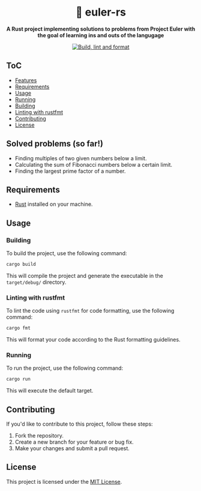 <div align="center">

# 🦀 euler-rs

**A Rust project implementing solutions to problems from Project Euler with the goal of learning ins and outs of the langugage**

[![Build, lint and format](https://github.com/kaankaraoglu/euler-rs/actions/workflows/build-lint-format.yml/badge.svg)](https://github.com/kaankaraoglu/rust-euler/actions/workflows/build-lint-format.yml)

</div>

## ToC

- [Features](#features)
- [Requirements](#requirements)
- [Usage](#usage)
- [Running](#running)
- [Building](#building)
- [Linting with rustfmt](#linting-with-rustfmt)
- [Contributing](#contributing)
- [License](#license)

## Solved problems (so far!)

- Finding multiples of two given numbers below a limit.
- Calculating the sum of Fibonacci numbers below a certain limit.
- Finding the largest prime factor of a number.

## Requirements

- [Rust](https://www.rust-lang.org/tools/install) installed on your machine.

## Usage

### Building

To build the project, use the following command:

```bash
cargo build
```

This will compile the project and generate the executable in the `target/debug/` directory.

### Linting with rustfmt

To lint the code using `rustfmt` for code formatting, use the following command:

```bash
cargo fmt
```

This will format your code according to the Rust formatting guidelines.

### Running

To run the project, use the following command:

```bash
cargo run
```

This will execute the default target.

## Contributing

If you'd like to contribute to this project, follow these steps:

1. Fork the repository.
2. Create a new branch for your feature or bug fix.
3. Make your changes and submit a pull request.

## License

This project is licensed under the [MIT License](LICENSE).
